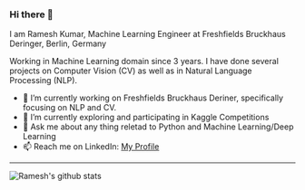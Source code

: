 ### Hi there 👋

I am Ramesh Kumar, Machine Learning Engineer at Freshfields Bruckhaus Deringer, Berlin, Germany

Working in Machine Learning domain since 3 years. I have done several projects on Computer Vision (CV) as well as in Natural Language Processing (NLP).
- 🔭 I’m currently working on Freshfields Bruckhaus Deriner, specifically focusing on NLP and CV.
- 🌱 I’m currently exploring and participating in Kaggle Competitions
- 💬 Ask me about any thing reletad to Python and Machine Learning/Deep Learning
- 📫 Reach me on LinkedIn: [My Profile](https://www.linkedin.com/in/ramesh-kumar-4507a6aa/)

---
![Ramesh's github stats](https://github-readme-stats.vercel.app/api?username=rameshjes&show_icons=true)
